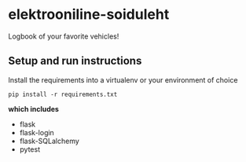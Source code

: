 # elektrooniline-soiduleht
Logbook of your favorite vehicles!

## Setup and run instructions

Install the requirements into a virtualenv or your environment of choice
```
pip install -r requirements.txt
```

**which includes**

- flask
- flask-login
- flask-SQLalchemy
- pytest
